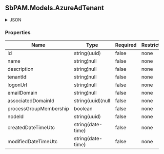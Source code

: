 
<h2 id="tocS_SbPAM.Models.AzureAdTenant">SbPAM.Models.AzureAdTenant</h2>

<a id="schemasbpam.models.azureadtenant"></a>
<a id="schema_SbPAM.Models.AzureAdTenant"></a>
<a id="tocSsbpam.models.azureadtenant"></a>
<a id="tocssbpam.models.azureadtenant"></a>

<details><summary>JSON</summary>


```json
{
  "id": "497f6eca-6276-4993-bfeb-53cbbbba6f08",
  "name": "string",
  "description": "string",
  "tenantId": "string",
  "logonUrl": "string",
  "emailDomain": "string",
  "associatedDomainId": "ff9f5d4c-96c6-4b4d-bd1f-f4b6029efcd8",
  "processGroupMembership": true,
  "nodeId": "959356e3-6168-4a92-b4a5-b9d462be6177",
  "createdDateTimeUtc": "2019-08-24T14:15:22Z",
  "modifiedDateTimeUtc": "2019-08-24T14:15:22Z"
}

```


</details>

### Properties

|Name|Type|Required|Restrictions|Description|
|---|---|---|---|---|
|id|string(uuid)|false|none|none|
|name|string¦null|false|none|none|
|description|string¦null|false|none|none|
|tenantId|string¦null|false|none|none|
|logonUrl|string¦null|false|none|none|
|emailDomain|string¦null|false|none|none|
|associatedDomainId|string(uuid)¦null|false|none|none|
|processGroupMembership|boolean|false|none|none|
|nodeId|string(uuid)|false|none|none|
|createdDateTimeUtc|string(date-time)|false|none|none|
|modifiedDateTimeUtc|string(date-time)|false|none|none|


